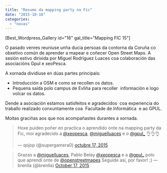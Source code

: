 ```yaml
---
title: "Resumo da mapping party na Fic"
date: "2015-10-18"
categories: 
  - "novas"
---
```


\[Best\_Wordpress\_Gallery id="16" gal\_title="Mapping FIC 15"\]

O pasado venres reuniuse unha ducia persoas da contorna da Coruña co obxetivo común de aprender a mapear e coñecer Open Street Maps. A sesión estivo dirixida por Miguel Rodríguez Luaces coa colaboración das asociacións Gpul e xeoPesca.

A xornada dividiuse en dúas partes principais:

- Introducción a OSM e como se recollen os datos.
- Pequena saída polo campus de Evliña para recoller  información e logo volcar os datos.

Dende a asociación estamos satisfeitos e agradecidos  coa experiencia do traballo realizado conxuntamente coa  Facultade de Informática  e ao GPUL.

Moitas graciñas aos que nos acompañastes durantes a xornada.

<blockquote class="twitter-tweet" lang="es"><p dir="ltr" lang="es">Hoxe puiden poñer en practica o aprendido onte na mapping party da Fic, moi agradecido a <a href="https://twitter.com/xeopesca">@xeopesca</a>, <a href="https://twitter.com/miguelluaces">@miguelluaces</a> e o <a href="https://twitter.com/gpul_">@gpul_</a> 👌👌👌</p>— qojop (@supergamera0) <a href="https://twitter.com/supergamera0/status/655372111461142528">octubre 17, 2015</a></blockquote>
<script src="//platform.twitter.com/widgets.js" async charset="utf-8"></script>

<blockquote class="twitter-tweet" lang="gl">Grazas a <a href="https://twitter.com/miguelluaces">@miguelluaces</a>, Pablo Belay <a href="https://twitter.com/xeopesca">@xeopesca</a> e a <a href="https://twitter.com/gpul_">@gpul_</a> polo que aprendí onte de <a href="https://twitter.com/openstreetmapes">@openstreetmapes</a> Seguide así, por favor! ;) — brenlla (@brenlla) <a href="https://twitter.com/brenlla/status/655314766412562436">October 17, 2015</a></blockquote>

<script src="//platform.twitter.com/widgets.js" async charset="utf-8"></script>
